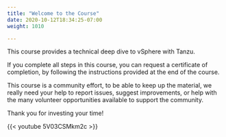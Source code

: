 ```yaml
---
title: "Welcome to the Course"
date: 2020-10-12T18:34:25-07:00
weight: 1010

---
```

This course provides a technical deep dive to vSphere with Tanzu.

If you complete all steps in this course, you can request a certificate
of completion, by following the instructions provided at the end of the
course. 

This course is a community effort, to be able to keep up the material,
we really need your help to report issues, suggest improvements, or help
with the many volunteer opportunities available to support the
community.

Thank you for investing your time!

{{< youtube 5V03CSMkm2c >}}
